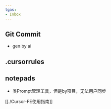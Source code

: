 ```yaml
---
tgas:
- Inbox
---
```


## Git Commit

- gen by ai

## .cursorrules


## notepads

- 类Prompt管理工具，但是by项目，无法用户同步

[[./Cursor-FE使用指南]]
